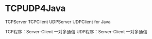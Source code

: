 # TCPUDP4Java
TCPServer TCPClient UDPServer UDPClient for Java

TCP程序：Server-Client 一对多通信
UDP程序：Server-Client 一对多通信

